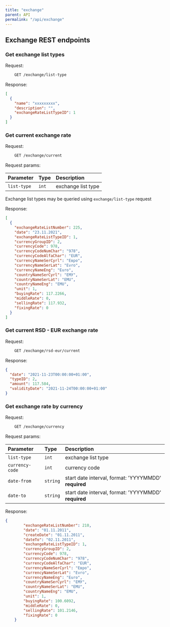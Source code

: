 ```yaml
---
title: "exchange"  
parent: API  
permalink: "/api/exchange"
---
```


## Exchange REST endpoints

### Get exchange list types

Request:

```html
    GET /exchange/list-type
```

Response:

```json
[
  {
    "name": "xxxxxxxxx",
    "description": "",
    "exchangeRateListTypeID": 1
  }
]
```

### Get current exchange rate

Request:

```html
    GET /exchange/current
```

Request params:

| Parameter | Type     | Description                |
| :-------- | :------- | :------------------------- |
| `list-type` | `int` | exchange list type |

Exchange list types may be queried using ```exchange/list-type``` request

Response:

```json
[
  {
    "exchangeRateListNumber": 225,
    "date": "23.11.2021",
    "exchangeRateListTypeID": 1,
    "currencyGroupID": 2,
    "currencyCode": 978,
    "currencyCodeNumChar": "978",
    "currencyCodeAlfaChar": "EUR",
    "currencyNameSerCyrl": "Евро",
    "currencyNameSerLat": "Evro",
    "currencyNameEng": "Euro",
    "countryNameSerCyrl": "ЕМУ",
    "countryNameSerLat": "EMU",
    "countryNameEng": "EMU",
    "unit": 1,
    "buyingRate": 117.2266,
    "middleRate": 0,
    "sellingRate": 117.932,
    "fixingRate": 0
  }
]
```

### Get current RSD - EUR exchange rate

Request:

```html
    GET /exchange/rsd-eur/current
```

Response:

```json
{
  "date": "2021-11-23T00:00:00+01:00",
  "typeID": 2,
  "amount": 117.584,
  "validityDate": "2021-11-24T00:00:00+01:00"
}
```

### Get exchange rate by currency

Request:

```html
    GET /exchange/currency
```

Request params:

| Parameter | Type     | Description                |
| :-------- | :------- | :------------------------- |
| `list-type` | `int` | exchange list type |
| `currency-code` | `int` | currency code |
| `date-from` | `string` | start date interval, format: 'YYYYMMDD' **required** |
| `date-to` | `string` | start date interval, format: 'YYYYMMDD' **required** |


Response:

```json
{
        "exchangeRateListNumber": 210,
        "date": "01.11.2011",
        "createDate": "01.11.2011",
        "dateTo": "02.11.2011",
        "exchangeRateListTypeID": 1,
        "currencyGroupID": 2,
        "currencyCode": 978,
        "currencyCodeNumChar": "978",
        "currencyCodeAlfaChar": "EUR",
        "currencyNameSerCyrl": "Евро",
        "currencyNameSerLat": "Evro",
        "currencyNameEng": "Euro",
        "countryNameSerCyrl": "ЕМУ",
        "countryNameSerLat": "EMU",
        "countryNameEng": "EMU",
        "unit": 1,
        "buyingRate": 100.6092,
        "middleRate": 0,
        "sellingRate": 101.2146,
        "fixingRate": 0
    }
```